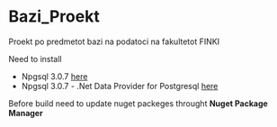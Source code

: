 # Bazi_Proekt
Proekt po predmetot bazi na podatoci na fakultetot FINKI

Need to install 
<ul>
<li>Npgsql 3.0.7 <a href="https://github.com/npgsql/npgsql/releases/download/v3.0.7/Npgsql-3.0.7.msi">here</a></li>
<li>Npgsql 3.0.7 - .Net Data Provider for Postgresql <a href="https://github.com/npgsql/npgsql/releases/download/v3.0.7/Setup_NpgsqlDdexProvider.exe">here</a></li>
</ul>

Before build need to update nuget packeges throught <b>Nuget Package Manager</b>
